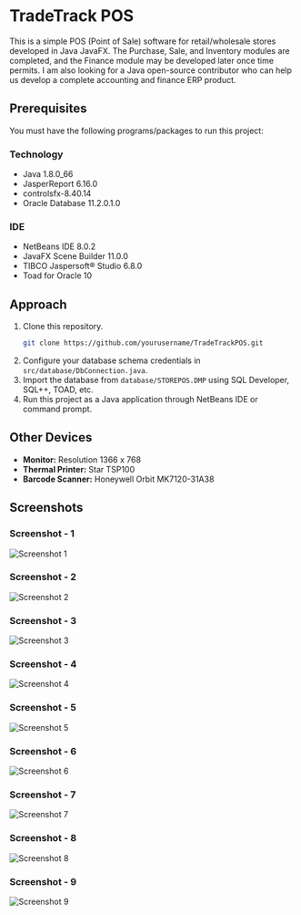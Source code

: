 # TradeTrack POS

This is a simple POS (Point of Sale) software for retail/wholesale stores developed in Java JavaFX. The Purchase, Sale, and Inventory modules are completed, and the Finance module may be developed later once time permits. I am also looking for a Java open-source contributor who can help us develop a complete accounting and finance ERP product.


## Prerequisites

You must have the following programs/packages to run this project:

### Technology
- Java 1.8.0_66
- JasperReport 6.16.0
- controlsfx-8.40.14
- Oracle Database 11.2.0.1.0

### IDE
- NetBeans IDE 8.0.2
- JavaFX Scene Builder 11.0.0
- TIBCO Jaspersoft® Studio 6.8.0
- Toad for Oracle 10

## Approach

1. Clone this repository.
    ```bash
    git clone https://github.com/yourusername/TradeTrackPOS.git
    ```
2. Configure your database schema credentials in `src/database/DbConnection.java`.
3. Import the database from `database/STOREPOS.DMP` using SQL Developer, SQL++, TOAD, etc.
4. Run this project as a Java application through NetBeans IDE or command prompt.

## Other Devices

- **Monitor:** Resolution 1366 x 768
- **Thermal Printer:** Star TSP100
- **Barcode Scanner:** Honeywell Orbit MK7120-31A38

## Screenshots

### Screenshot - 1
![Screenshot 1](https://github.com/Anu11411/TradeTrack-POS/blob/main/screenshots/StartingInterface.png?raw=true)

### Screenshot - 2
![Screenshot 2](https://github.com/Anu11411/TradeTrack-POS/blob/main/screenshots/Photo%20of%20Graph.png?raw=true)

### Screenshot - 3
![Screenshot 3](https://github.com/Anu11411/TradeTrack-POS/blob/main/screenshots/3.png?raw=true)

### Screenshot - 4
![Screenshot 4](https://github.com/Anu11411/TradeTrack-POS/blob/main/screenshots/4.png?raw=true)

### Screenshot - 5
![Screenshot 5](https://github.com/Anu11411/TradeTrack-POS/blob/main/screenshots/5.png?raw=true)

### Screenshot - 6
![Screenshot 6](https://github.com/Anu11411/TradeTrack-POS/blob/main/screenshots/6.png?raw=true)

### Screenshot - 7
![Screenshot 7](https://github.com/Anu11411/TradeTrack-POS/blob/main/screenshots/7.png?raw=true)

### Screenshot - 8
![Screenshot 8](https://github.com/Anu11411/TradeTrack-POS/blob/main/screenshots/8.png?raw=true)

### Screenshot - 9
![Screenshot 9](https://github.com/Anu11411/TradeTrack-POS/blob/main/screenshots/9.png?raw=true)



